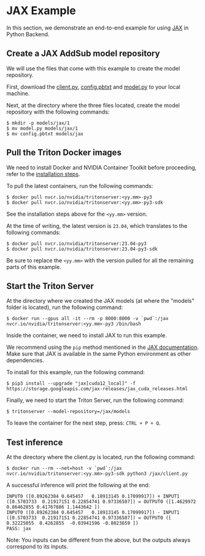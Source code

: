 <!--
# Copyright 2022-2023, NVIDIA CORPORATION & AFFILIATES. All rights reserved.
#
# Redistribution and use in source and binary forms, with or without
# modification, are permitted provided that the following conditions
# are met:
#  * Redistributions of source code must retain the above copyright
#    notice, this list of conditions and the following disclaimer.
#  * Redistributions in binary form must reproduce the above copyright
#    notice, this list of conditions and the following disclaimer in the
#    documentation and/or other materials provided with the distribution.
#  * Neither the name of NVIDIA CORPORATION nor the names of its
#    contributors may be used to endorse or promote products derived
#    from this software without specific prior written permission.
#
# THIS SOFTWARE IS PROVIDED BY THE COPYRIGHT HOLDERS ``AS IS'' AND ANY
# EXPRESS OR IMPLIED WARRANTIES, INCLUDING, BUT NOT LIMITED TO, THE
# IMPLIED WARRANTIES OF MERCHANTABILITY AND FITNESS FOR A PARTICULAR
# PURPOSE ARE DISCLAIMED.  IN NO EVENT SHALL THE COPYRIGHT OWNER OR
# CONTRIBUTORS BE LIABLE FOR ANY DIRECT, INDIRECT, INCIDENTAL, SPECIAL,
# EXEMPLARY, OR CONSEQUENTIAL DAMAGES (INCLUDING, BUT NOT LIMITED TO,
# PROCUREMENT OF SUBSTITUTE GOODS OR SERVICES; LOSS OF USE, DATA, OR
# PROFITS; OR BUSINESS INTERRUPTION) HOWEVER CAUSED AND ON ANY THEORY
# OF LIABILITY, WHETHER IN CONTRACT, STRICT LIABILITY, OR TORT
# (INCLUDING NEGLIGENCE OR OTHERWISE) ARISING IN ANY WAY OUT OF THE USE
# OF THIS SOFTWARE, EVEN IF ADVISED OF THE POSSIBILITY OF SUCH DAMAGE.
-->

# JAX Example

In this section, we demonstrate an end-to-end example for using
[JAX](https://jax.readthedocs.io/en/latest/) in Python Backend.

## Create a JAX AddSub model repository

We will use the files that come with this example to create the model
repository.

First, download the [client.py](client.py), [config.pbtxt](config.pbtxt) and
[model.py](model.py) to your local machine.

Next, at the directory where the three files located, create the model
repository with the following commands:
```
$ mkdir -p models/jax/1
$ mv model.py models/jax/1
$ mv config.pbtxt models/jax
```

## Pull the Triton Docker images

We need to install Docker and NVIDIA Container Toolkit before proceeding, refer
to the
[installation steps](https://github.com/triton-inference-server/server/tree/main/docs#installation).

To pull the latest containers, run the following commands:
```
$ docker pull nvcr.io/nvidia/tritonserver:<yy.mm>-py3
$ docker pull nvcr.io/nvidia/tritonserver:<yy.mm>-py3-sdk
```
See the installation steps above for the `<yy.mm>` version.

At the time of writing, the latest version is `23.04`, which translates to the
following commands:
```
$ docker pull nvcr.io/nvidia/tritonserver:23.04-py3
$ docker pull nvcr.io/nvidia/tritonserver:23.04-py3-sdk
```

Be sure to replace the `<yy.mm>` with the version pulled for all the remaining
parts of this example.

## Start the Triton Server

At the directory where we created the JAX models (at where the "models" folder
is located), run the following command:
```
$ docker run --gpus all -it --rm -p 8000:8000 -v `pwd`:/jax nvcr.io/nvidia/tritonserver:<yy.mm>-py3 /bin/bash
```

Inside the container, we need to install JAX to run this example.

We recommend using the `pip` method mentioned in the
[JAX documentation](https://github.com/google/jax#pip-installation-gpu-cuda).
Make sure that JAX is available in the same Python environment as other
dependencies.

To install for this example, run the following command:
```
$ pip3 install --upgrade "jax[cuda12_local]" -f https://storage.googleapis.com/jax-releases/jax_cuda_releases.html
```

Finally, we need to start the Triton Server, run the following command:
```
$ tritonserver --model-repository=/jax/models
```

To leave the container for the next step, press: `CTRL + P + Q`.

## Test inference

At the directory where the client.py is located, run the following command:
```
$ docker run --rm --net=host -v `pwd`:/jax nvcr.io/nvidia/tritonserver:<yy.mm>-py3-sdk python3 /jax/client.py
```

A successful inference will print the following at the end:
```
INPUT0 ([0.89262384 0.645457   0.18913145 0.17099917]) + INPUT1 ([0.5703733  0.21917151 0.22854741 0.97336507]) = OUTPUT0 ([1.4629972  0.86462855 0.41767886 1.1443642 ])
INPUT0 ([0.89262384 0.645457   0.18913145 0.17099917]) - INPUT1 ([0.5703733  0.21917151 0.22854741 0.97336507]) = OUTPUT0 ([ 0.32225055  0.4262855  -0.03941596 -0.8023659 ])
PASS: jax
```
Note: You inputs can be different from the above, but the outputs always
correspond to its inputs.

